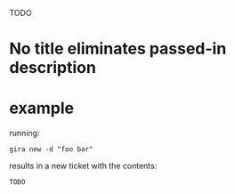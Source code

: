 TODO
# No title eliminates passed-in description

# example

running:

    gira new -d "foo bar"

results in a new ticket with the contents:

    TODO
